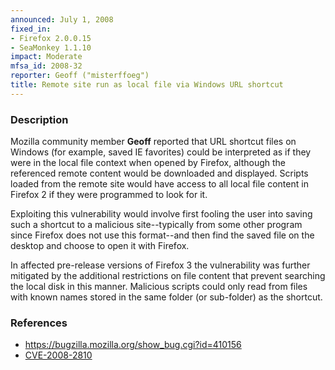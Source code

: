 ```yaml
---
announced: July 1, 2008
fixed_in:
- Firefox 2.0.0.15
- SeaMonkey 1.1.10
impact: Moderate
mfsa_id: 2008-32
reporter: Geoff ("misterffoeg")
title: Remote site run as local file via Windows URL shortcut
---
```


<h3>Description</h3>

<p>Mozilla community member <strong>Geoff</strong> reported that URL shortcut
files on Windows (for example, saved IE favorites) could be interpreted as if
they were in the local file context when opened by Firefox, although the
referenced remote content would be downloaded and displayed. Scripts loaded
from the remote site would have access to all local file content in Firefox 2
if they were programmed to look for it.</p>

<p>Exploiting this vulnerability would involve first fooling the user into
saving such a shortcut to a malicious site--typically from some other program
since Firefox does not use this format--and then find the saved file on the
desktop and choose to open it with Firefox.</p>

<p>In affected pre-release versions of Firefox 3 the vulnerability was
further mitigated by the additional restrictions on file content that prevent
searching the local disk in this manner. Malicious scripts could only read
from files with known names stored in the same folder (or sub-folder) as
the shortcut.</p>

<h3>References</h3>

<ul>
  <li><a href="https://bugzilla.mozilla.org/show_bug.cgi?id=410156">https://bugzilla.mozilla.org/show_bug.cgi?id=410156</a></li>
  <li><a class="ex-ref" href="http://cve.mitre.org/cgi-bin/cvename.cgi?name=CVE-2008-2810">CVE-2008-2810</a></li>

</ul>



